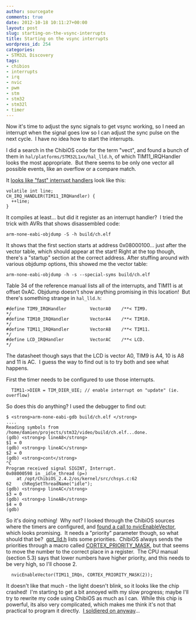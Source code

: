 ```yaml
---
author: sourcegate
comments: true
date: 2012-10-18 10:11:27+00:00
layout: post
slug: starting-on-the-vsync-interrupts
title: Starting on the vsync interrupts
wordpress_id: 254
categories:
- STM32L Discovery
tags:
- chibios
- interrupts
- irq
- nvic
- pwm
- stm
- stm32
- stm32l
- timer
---
```


Now it's time to adjust the sync signals to get vsync working, so I need an interrupt when the signal goes low so I can adjust the sync pulse on the next cycle.  I have no idea how to start the interrupts.

I did a search in the ChibiOS code for the term "vect", and found a bunch of them in `hal/platforms/STM32L1xx/hal_lld.h`, of which TIM11_IRQHandler looks the most appropriate.  But there seems to be only one vector all possible events, like an overflow or a compare match.

It [looks like "fast" interrupt handlers](http://www.chibios.org/dokuwiki/doku.php?id=chibios:howtos:interrupts) look like this:

    
    volatile int line;
    CH_IRQ_HANDLER(TIM11_IRQHandler) {
      ++line;
    }


It compiles at least... but did it register as an interrupt handler?  I tried the trick with AVRs that shows disassembled code:

    
    arm-none-eabi-objdump -S -h build/ch.elf


It shows that the first section starts at address 0x08000100... just after the vector table, which should appear at the start! Right at the top though, there's a "startup" section at the correct address. After stuffing around with various objdump options, this showed me the vector table:

    
    arm-none-eabi-objdump -h -s --special-syms build/ch.elf


Table 34 of the reference manual lists all of the interrupts, and TIM11 is at offset 0xAC. Objdump doesn't show anything promising in this location!  But there's something strange in `hal_lld.h`:

    
    #define TIM9_IRQHandler         VectorA0    /**< TIM9.                      */
    #define TIM10_IRQHandler        VectorA4    /**< TIM10.                     */
    #define TIM11_IRQHandler        VectorA8    /**< TIM11.                     */
    #define LCD_IRQHandler          VectorAC    /**< LCD.                       */


The datasheet though says that the LCD is vector A0, TIM9 is A4, 10 is A8 and 11 is AC.  I guess the way to find out is to try both and see what happens.

First the timer needs to be configured to use those interrupts.

    
      TIM11->DIER = TIM_DIER_UIE; // enable interrupt on "update" (ie. overflow)


So does this do anything? I used the debugger to find out:

    
    $ <strong>arm-none-eabi-gdb build/ch.elf </strong>
    ....
    Reading symbols from /home/damien/projects/stm32/video/build/ch.elf...done.
    (gdb) <strong>p lineA8</strong>
    $1 = 0
    (gdb) <strong>p lineAC</strong>
    $2 = 0
    (gdb) <strong>cont</strong>
    ^C
    Program received signal SIGINT, Interrupt.
    0x08000598 in _idle_thread (p=)
        at /opt/ChibiOS_2.4.2/os/kernel/src/chsys.c:62
    62	  chRegSetThreadName("idle");
    (gdb) <strong>p lineAC</strong>
    $3 = 0
    (gdb) <strong>p lineA8</strong>
    $4 = 0
    (gdb)


So it's doing nothing!  Why not? I looked through the ChibiOS sources where the timers are configured, and [found a call to nvicEnableVector](http://chibios.sourceforge.net/docs/hal_stm32l1xx_rm/gpt__lld_8c_source.html#l00296), which looks promising.  It needs a "priority" parameter though, so what should that be?  [gpt_lld.h](http://chibios.sourceforge.net/docs/hal_stm32l1xx_rm/gpt__lld_8h.html) lists some priorities.  ChibiOS always sends the priorities through a macro called [CORTEX_PRIORITY_MASK](http://chibios.sourceforge.net/docs/kernel_cmx_gcc_rm/group___a_r_m_c_mx___c_o_r_e.html#gabf50672d926743f012521dad719f3a0f), but that seems to move the number to the correct place in a register.  The CPU manual (section 5.3) says that lower numbers have higher priority, and this needs to be very high, so I'll choose 2.

    
      nvicEnableVector(TIM11_IRQn, CORTEX_PRIORITY_MASK(2));


It doesn't like that much - the light doesn't blink, so it looks like the chip crashed!  I'm starting to get a bit annoyed with my slow progress; maybe I'll try to rewrite my code using ChibiOS as much as I can.  While this chip is powerful, its also very complicated, which makes me think it's not that practical to program it directly.  [I soldiered on anyway](http://sourcegate.wordpress.com/2012/10/20/more-on-the-vsync-interrupts/)...
